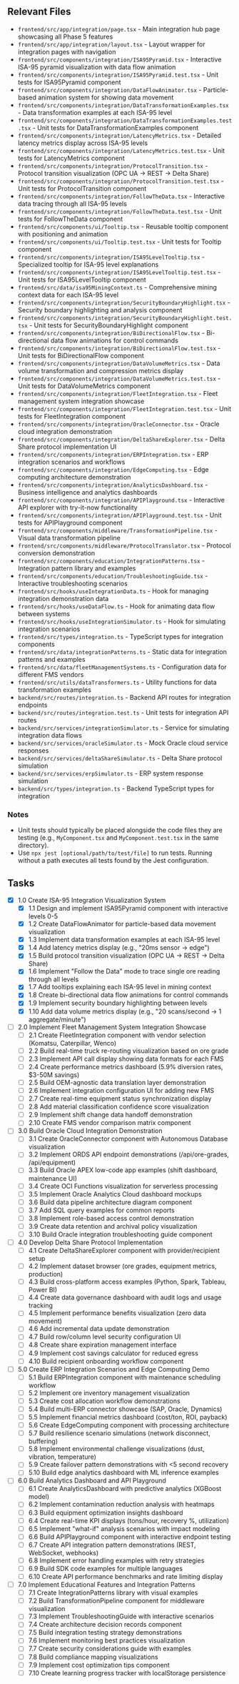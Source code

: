 ## Relevant Files

- `frontend/src/app/integration/page.tsx` - Main integration hub page showcasing all Phase 5 features
- `frontend/src/app/integration/layout.tsx` - Layout wrapper for integration pages with navigation
- `frontend/src/components/integration/ISA95Pyramid.tsx` - Interactive ISA-95 pyramid visualization with data flow animation
- `frontend/src/components/integration/ISA95Pyramid.test.tsx` - Unit tests for ISA95Pyramid component
- `frontend/src/components/integration/DataFlowAnimator.tsx` - Particle-based animation system for showing data movement
- `frontend/src/components/integration/DataTransformationExamples.tsx` - Data transformation examples at each ISA-95 level
- `frontend/src/components/integration/DataTransformationExamples.test.tsx` - Unit tests for DataTransformationExamples component
- `frontend/src/components/integration/LatencyMetrics.tsx` - Detailed latency metrics display across ISA-95 levels
- `frontend/src/components/integration/LatencyMetrics.test.tsx` - Unit tests for LatencyMetrics component
- `frontend/src/components/integration/ProtocolTransition.tsx` - Protocol transition visualization (OPC UA → REST → Delta Share)
- `frontend/src/components/integration/ProtocolTransition.test.tsx` - Unit tests for ProtocolTransition component
- `frontend/src/components/integration/FollowTheData.tsx` - Interactive data tracing through all ISA-95 levels
- `frontend/src/components/integration/FollowTheData.test.tsx` - Unit tests for FollowTheData component
- `frontend/src/components/ui/Tooltip.tsx` - Reusable tooltip component with positioning and animation
- `frontend/src/components/ui/Tooltip.test.tsx` - Unit tests for Tooltip component
- `frontend/src/components/integration/ISA95LevelTooltip.tsx` - Specialized tooltip for ISA-95 level explanations
- `frontend/src/components/integration/ISA95LevelTooltip.test.tsx` - Unit tests for ISA95LevelTooltip component
- `frontend/src/data/isa95MiningContext.ts` - Comprehensive mining context data for each ISA-95 level
- `frontend/src/components/integration/SecurityBoundaryHighlight.tsx` - Security boundary highlighting and analysis component
- `frontend/src/components/integration/SecurityBoundaryHighlight.test.tsx` - Unit tests for SecurityBoundaryHighlight component
- `frontend/src/components/integration/BiDirectionalFlow.tsx` - Bi-directional data flow animations for control commands
- `frontend/src/components/integration/BiDirectionalFlow.test.tsx` - Unit tests for BiDirectionalFlow component
- `frontend/src/components/integration/DataVolumeMetrics.tsx` - Data volume transformation and compression metrics display
- `frontend/src/components/integration/DataVolumeMetrics.test.tsx` - Unit tests for DataVolumeMetrics component
- `frontend/src/components/integration/FleetIntegration.tsx` - Fleet management system integration showcase
- `frontend/src/components/integration/FleetIntegration.test.tsx` - Unit tests for FleetIntegration component
- `frontend/src/components/integration/OracleConnector.tsx` - Oracle cloud integration demonstration
- `frontend/src/components/integration/DeltaShareExplorer.tsx` - Delta Share protocol implementation UI
- `frontend/src/components/integration/ERPIntegration.tsx` - ERP integration scenarios and workflows
- `frontend/src/components/integration/EdgeComputing.tsx` - Edge computing architecture demonstration
- `frontend/src/components/integration/AnalyticsDashboard.tsx` - Business intelligence and analytics dashboards
- `frontend/src/components/integration/APIPlayground.tsx` - Interactive API explorer with try-it-now functionality
- `frontend/src/components/integration/APIPlayground.test.tsx` - Unit tests for APIPlayground component
- `frontend/src/components/middleware/TransformationPipeline.tsx` - Visual data transformation pipeline
- `frontend/src/components/middleware/ProtocolTranslator.tsx` - Protocol conversion demonstration
- `frontend/src/components/education/IntegrationPatterns.tsx` - Integration pattern library and examples
- `frontend/src/components/education/TroubleshootingGuide.tsx` - Interactive troubleshooting scenarios
- `frontend/src/hooks/useIntegrationData.ts` - Hook for managing integration demonstration data
- `frontend/src/hooks/useDataFlow.ts` - Hook for animating data flow between systems
- `frontend/src/hooks/useIntegrationSimulator.ts` - Hook for simulating integration scenarios
- `frontend/src/types/integration.ts` - TypeScript types for integration components
- `frontend/src/data/integrationPatterns.ts` - Static data for integration patterns and examples
- `frontend/src/data/fleetManagementSystems.ts` - Configuration data for different FMS vendors
- `frontend/src/utils/dataTransformers.ts` - Utility functions for data transformation examples
- `backend/src/routes/integration.ts` - Backend API routes for integration endpoints
- `backend/src/routes/integration.test.ts` - Unit tests for integration API routes
- `backend/src/services/integrationSimulator.ts` - Service for simulating integration data flows
- `backend/src/services/oracleSimulator.ts` - Mock Oracle cloud service responses
- `backend/src/services/deltaShareSimulator.ts` - Delta Share protocol simulation
- `backend/src/services/erpSimulator.ts` - ERP system response simulation
- `backend/src/types/integration.ts` - Backend TypeScript types for integration

### Notes

- Unit tests should typically be placed alongside the code files they are testing (e.g., `MyComponent.tsx` and `MyComponent.test.tsx` in the same directory).
- Use `npx jest [optional/path/to/test/file]` to run tests. Running without a path executes all tests found by the Jest configuration.

## Tasks

- [x] 1.0 Create ISA-95 Integration Visualization System
  - [x] 1.1 Design and implement ISA95Pyramid component with interactive levels 0-5
  - [x] 1.2 Create DataFlowAnimator for particle-based data movement visualization
  - [x] 1.3 Implement data transformation examples at each ISA-95 level
  - [x] 1.4 Add latency metrics display (e.g., "20ms sensor → edge")
  - [x] 1.5 Build protocol transition visualization (OPC UA → REST → Delta Share)
  - [x] 1.6 Implement "Follow the Data" mode to trace single ore reading through all levels
  - [x] 1.7 Add tooltips explaining each ISA-95 level in mining context
  - [x] 1.8 Create bi-directional data flow animations for control commands
  - [x] 1.9 Implement security boundary highlighting between levels
  - [x] 1.10 Add data volume metrics display (e.g., "20 scans/second → 1 aggregate/minute")

- [ ] 2.0 Implement Fleet Management System Integration Showcase
  - [ ] 2.1 Create FleetIntegration component with vendor selection (Komatsu, Caterpillar, Wenco)
  - [ ] 2.2 Build real-time truck re-routing visualization based on ore grade
  - [ ] 2.3 Implement API call display showing data formats for each FMS
  - [ ] 2.4 Create performance metrics dashboard (5.9% diversion rates, $3-50M savings)
  - [ ] 2.5 Build OEM-agnostic data translation layer demonstration
  - [ ] 2.6 Implement integration configuration UI for adding new FMS
  - [ ] 2.7 Create real-time equipment status synchronization display
  - [ ] 2.8 Add material classification confidence score visualization
  - [ ] 2.9 Implement shift change data handoff demonstration
  - [ ] 2.10 Create FMS vendor comparison matrix component

- [ ] 3.0 Build Oracle Cloud Integration Demonstration
  - [ ] 3.1 Create OracleConnector component with Autonomous Database visualization
  - [ ] 3.2 Implement ORDS API endpoint demonstrations (/api/ore-grades, /api/equipment)
  - [ ] 3.3 Build Oracle APEX low-code app examples (shift dashboard, maintenance UI)
  - [ ] 3.4 Create OCI Functions visualization for serverless processing
  - [ ] 3.5 Implement Oracle Analytics Cloud dashboard mockups
  - [ ] 3.6 Build data pipeline architecture diagram component
  - [ ] 3.7 Add SQL query examples for common reports
  - [ ] 3.8 Implement role-based access control demonstration
  - [ ] 3.9 Create data retention and archival policy visualization
  - [ ] 3.10 Build Oracle integration troubleshooting guide component

- [ ] 4.0 Develop Delta Share Protocol Implementation
  - [ ] 4.1 Create DeltaShareExplorer component with provider/recipient setup
  - [ ] 4.2 Implement dataset browser (ore grades, equipment metrics, production)
  - [ ] 4.3 Build cross-platform access examples (Python, Spark, Tableau, Power BI)
  - [ ] 4.4 Create data governance dashboard with audit logs and usage tracking
  - [ ] 4.5 Implement performance benefits visualization (zero data movement)
  - [ ] 4.6 Add incremental data update demonstration
  - [ ] 4.7 Build row/column level security configuration UI
  - [ ] 4.8 Create share expiration management interface
  - [ ] 4.9 Implement cost savings calculator for reduced egress
  - [ ] 4.10 Build recipient onboarding workflow component

- [ ] 5.0 Create ERP Integration Scenarios and Edge Computing Demo
  - [ ] 5.1 Build ERPIntegration component with maintenance scheduling workflow
  - [ ] 5.2 Implement ore inventory management visualization
  - [ ] 5.3 Create cost allocation workflow demonstrations
  - [ ] 5.4 Build multi-ERP connector showcase (SAP, Oracle, Dynamics)
  - [ ] 5.5 Implement financial metrics dashboard (cost/ton, ROI, payback)
  - [ ] 5.6 Create EdgeComputing component with processing architecture
  - [ ] 5.7 Build resilience scenario simulations (network disconnect, buffering)
  - [ ] 5.8 Implement environmental challenge visualizations (dust, vibration, temperature)
  - [ ] 5.9 Create failover pattern demonstrations with <5 second recovery
  - [ ] 5.10 Build edge analytics dashboard with ML inference examples

- [ ] 6.0 Build Analytics Dashboard and API Playground
  - [ ] 6.1 Create AnalyticsDashboard with predictive analytics (XGBoost model)
  - [ ] 6.2 Implement contamination reduction analysis with heatmaps
  - [ ] 6.3 Build equipment optimization insights dashboard
  - [ ] 6.4 Create real-time KPI displays (tons/hour, recovery %, utilization)
  - [ ] 6.5 Implement "what-if" analysis scenarios with impact modeling
  - [ ] 6.6 Build APIPlayground component with interactive endpoint testing
  - [ ] 6.7 Create API integration pattern demonstrations (REST, WebSocket, webhooks)
  - [ ] 6.8 Implement error handling examples with retry strategies
  - [ ] 6.9 Build SDK code examples for multiple languages
  - [ ] 6.10 Create API performance benchmarks and rate limiting display

- [ ] 7.0 Implement Educational Features and Integration Patterns
  - [ ] 7.1 Create IntegrationPatterns library with visual examples
  - [ ] 7.2 Build TransformationPipeline component for middleware visualization
  - [ ] 7.3 Implement TroubleshootingGuide with interactive scenarios
  - [ ] 7.4 Create architecture decision records component
  - [ ] 7.5 Build integration testing strategy demonstrations
  - [ ] 7.6 Implement monitoring best practices visualization
  - [ ] 7.7 Create security considerations guide with examples
  - [ ] 7.8 Build compliance mapping visualizations
  - [ ] 7.9 Implement cost optimization tips component
  - [ ] 7.10 Create learning progress tracker with localStorage persistence